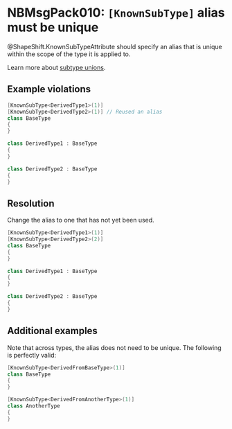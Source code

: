 # NBMsgPack010: `[KnownSubType]` alias must be unique

@ShapeShift.KnownSubTypeAttribute should specify an alias that is unique within the scope of the type it is applied to.

Learn more about [subtype unions](../docs/unions.md).

## Example violations

```cs
[KnownSubType<DerivedType1>(1)]
[KnownSubType<DerivedType2>(1)] // Reused an alias
class BaseType
{
}

class DerivedType1 : BaseType
{
}

class DerivedType2 : BaseType
{
}
```

## Resolution

Change the alias to one that has not yet been used.

```cs
[KnownSubType<DerivedType1>(1)]
[KnownSubType<DerivedType2>(2)]
class BaseType
{
}

class DerivedType1 : BaseType
{
}

class DerivedType2 : BaseType
{
}
```

## Additional examples

Note that across types, the alias does not need to be unique.
The following is perfectly valid:

```cs
[KnownSubType<DerivedFromBaseType>(1)]
class BaseType
{
}

[KnownSubType<DerivedFromAnotherType>(1)]
class AnotherType
{
}
```
